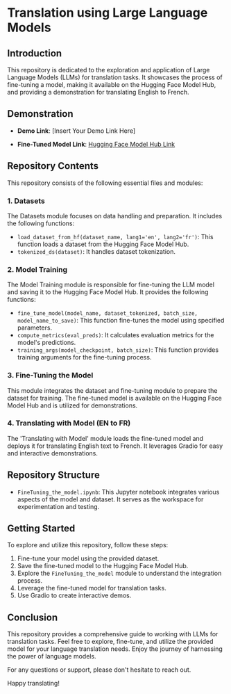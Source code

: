 # Translation using Large Language Models

## Introduction

This repository is dedicated to the exploration and application of Large Language Models (LLMs) for translation tasks. It showcases the process of fine-tuning a model, making it available on the Hugging Face Model Hub, and providing a demonstration for translating English to French.

## Demonstration

- **Demo Link**: [Insert Your Demo Link Here]

- **Fine-Tuned Model Link**: [Hugging Face Model Hub Link](https://huggingface.co/Safeer143/marian-finetuned-kde4-en-to-fr-4-epochs-10000-samples)

## Repository Contents

This repository consists of the following essential files and modules:

### 1. Datasets

The Datasets module focuses on data handling and preparation. It includes the following functions:

- `load_dataset_from_hf(dataset_name, lang1='en', lang2='fr')`: This function loads a dataset from the Hugging Face Model Hub.
- `tokenized_ds(dataset)`: It handles dataset tokenization.

### 2. Model Training

The Model Training module is responsible for fine-tuning the LLM model and saving it to the Hugging Face Model Hub. It provides the following functions:

- `fine_tune_model(model_name, dataset_tokenized, batch_size, model_name_to_save)`: This function fine-tunes the model using specified parameters.
- `compute_metrics(eval_preds)`: It calculates evaluation metrics for the model's predictions.
- `training_args(model_checkpoint, batch_size)`: This function provides training arguments for the fine-tuning process.

### 3. Fine-Tuning the Model

This module integrates the dataset and fine-tuning module to prepare the dataset for training. The fine-tuned model is available on the Hugging Face Model Hub and is utilized for demonstrations.

### 4. Translating with Model (EN to FR)

The 'Translating with Model' module loads the fine-tuned model and deploys it for translating English text to French. It leverages Gradio for easy and interactive demonstrations.

## Repository Structure

- `FineTuning_the_model.ipynb`: This Jupyter notebook integrates various aspects of the model and dataset. It serves as the workspace for experimentation and testing.

## Getting Started

To explore and utilize this repository, follow these steps:

1. Fine-tune your model using the provided dataset.
2. Save the fine-tuned model to the Hugging Face Model Hub.
3. Explore the `FineTuning_the_model` module to understand the integration process.
4. Leverage the fine-tuned model for translation tasks.
5. Use Gradio to create interactive demos.

## Conclusion

This repository provides a comprehensive guide to working with LLMs for translation tasks. Feel free to explore, fine-tune, and utilize the provided model for your language translation needs. Enjoy the journey of harnessing the power of language models.

For any questions or support, please don't hesitate to reach out.

Happy translating!
